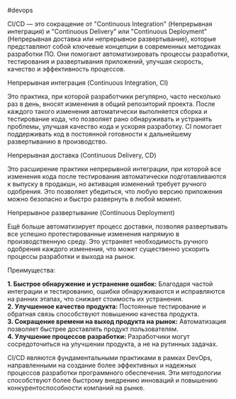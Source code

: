 #devops 

CI/CD — это сокращение от "Continuous Integration" (Непрерывная интеграция) и "Continuous Delivery" или "Continuous Deployment" (Непрерывная доставка или непрерывное развертывание), которые представляют собой ключевые концепции в современных методиках разработки ПО. Они помогают автоматизировать процессы разработки, тестирования и развертывания приложений, улучшая скорость, качество и эффективность процессов.

Непрерывная интеграция (Continuous Integration, CI)

Это практика, при которой разработчики регулярно, часто несколько раз в день, вносят изменения в общий репозиторий проекта. После каждого такого изменения автоматически выполняется сборка и тестирование кода, что позволяет рано обнаруживать и устранять проблемы, улучшая качество кода и ускоряя разработку. CI помогает поддерживать код в постоянной готовности к дальнейшему развертыванию в производство.

Непрерывная доставка (Continuous Delivery, CD)

Это расширение практики непрерывной интеграции, при которой все изменения кода после тестирования автоматически подготавливаются к выпуску в продакшн, но активация изменений требует ручного одобрения. Это позволяет убедиться, что любую версию приложения можно безопасно и быстро развернуть в любой момент.

Непрерывное развертывание (Continuous Deployment)

Ещё больше автоматизирует процесс доставки, позволяя развертывать все успешно протестированные изменения напрямую в производственную среду. Это устраняет необходимость ручного одобрения каждого изменения, что может существенно ускорить процессы разработки и выхода на рынок.

Преимущества:

**1. Быстрое обнаружение и устранение ошибок:** Благодаря частой интеграции и тестированию, ошибки обнаруживаются и исправляются на ранних этапах, что снижает стоимость их устранения.  
**2. Улучшенное качество продукта:** Постоянные тестирование и обратная связь способствуют повышению качества продукта.  
**3. Сокращение времени на выход продукта на рынок:** Автоматизация позволяет быстрее доставлять продукт пользователям.  
**4. Улучшение процессов разработки:** Разработчики могут сосредоточиться на улучшении продукта, а не на рутинных задачах.

CI/CD являются фундаментальными практиками в рамках DevOps, направленными на создание более эффективных и надежных процессов разработки программного обеспечения. Эти методологии способствуют более быстрому внедрению инноваций и повышению конкурентоспособности компаний на рынке.